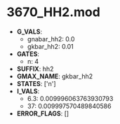 # 3670_HH2.mod

- **G_VALS**:
  - gnabar_hh2: 0.0
  - gkbar_hh2: 0.01
- **GATES**:
  - n: 4
- **SUFFIX**: hh2
- **GMAX_NAME**: gkbar_hh2
- **STATES**: ['n']
- **I_VALS**:
  - 6.3: 0.009996063763930793
  - 37: 0.009997570489840586
- **ERROR_FLAGS**: []
